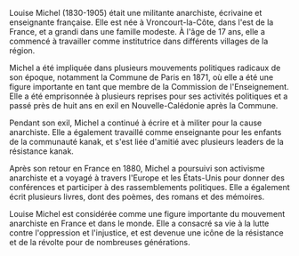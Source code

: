 Louise Michel (1830-1905) était une militante anarchiste, écrivaine et enseignante française. Elle est née à Vroncourt-la-Côte, dans l'est de la France, et a grandi dans une famille modeste. À l'âge de 17 ans, elle a commencé à travailler comme institutrice dans différents villages de la région.

Michel a été impliquée dans plusieurs mouvements politiques radicaux de son époque, notamment la Commune de Paris en 1871, où elle a été une figure importante en tant que membre de la Commission de l'Enseignement. Elle a été emprisonnée à plusieurs reprises pour ses activités politiques et a passé près de huit ans en exil en Nouvelle-Calédonie après la Commune.

Pendant son exil, Michel a continué à écrire et à militer pour la cause anarchiste. Elle a également travaillé comme enseignante pour les enfants de la communauté kanak, et s'est liée d'amitié avec plusieurs leaders de la résistance kanak.

Après son retour en France en 1880, Michel a poursuivi son activisme anarchiste et a voyagé à travers l'Europe et les États-Unis pour donner des conférences et participer à des rassemblements politiques. Elle a également écrit plusieurs livres, dont des poèmes, des romans et des mémoires.

Louise Michel est considérée comme une figure importante du mouvement anarchiste en France et dans le monde. Elle a consacré sa vie à la lutte contre l'oppression et l'injustice, et est devenue une icône de la résistance et de la révolte pour de nombreuses générations.
